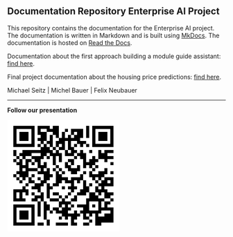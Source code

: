 ## Documentation Repository Enterprise AI Project 

This repository contains the documentation for the Enterprise AI project. The documentation is written in Markdown and is built using [MkDocs](https://www.mkdocs.org/). The documentation is hosted on [Read the Docs](https://readthedocs.org/).

Documentation about the first approach building a module guide assistant: [find here](Module_Guide_Assistant.md).

Final project documentation about the housing price predictions: [find here](Price_Recommendation_Tool.md).

Michael Seitz | Michel Bauer | Felix Neubauer


----------------------------------------------------------------------

**Follow our presentation**

![Follow our presentation](res/qr_code_docs.png)



